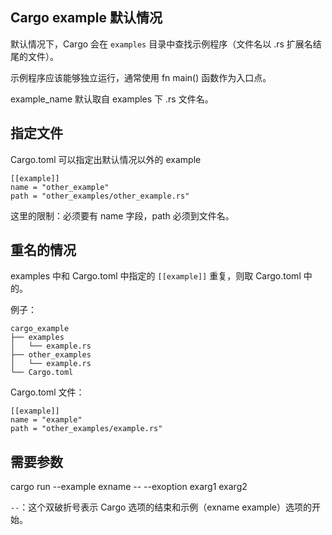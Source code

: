 ## Cargo example 默认情况

默认情况下，Cargo 会在 `examples` 目录中查找示例程序（文件名以 .rs 扩展名结尾的文件）。

示例程序应该能够独立运行，通常使用 fn main() 函数作为入口点。

example_name 默认取自 examples 下 .rs 文件名。

## 指定文件

Cargo.toml 可以指定出默认情况以外的 example

```
[[example]]
name = "other_example"
path = "other_examples/other_example.rs"
```

这里的限制：必须要有 name 字段，path 必须到文件名。

## 重名的情况

examples 中和 Cargo.toml 中指定的 `[[example]]` 重复，则取 Cargo.toml 中的。

例子：

```
cargo_example
├── examples
│   └── example.rs
├── other_examples
│   └── example.rs
└── Cargo.toml
```

Cargo.toml 文件：

```
[[example]]
name = "example"
path = "other_examples/example.rs"
```

## 需要参数

cargo run --example exname -- --exoption exarg1 exarg2

`--`：这个双破折号表示 Cargo 选项的结束和示例（exname example）选项的开始。
